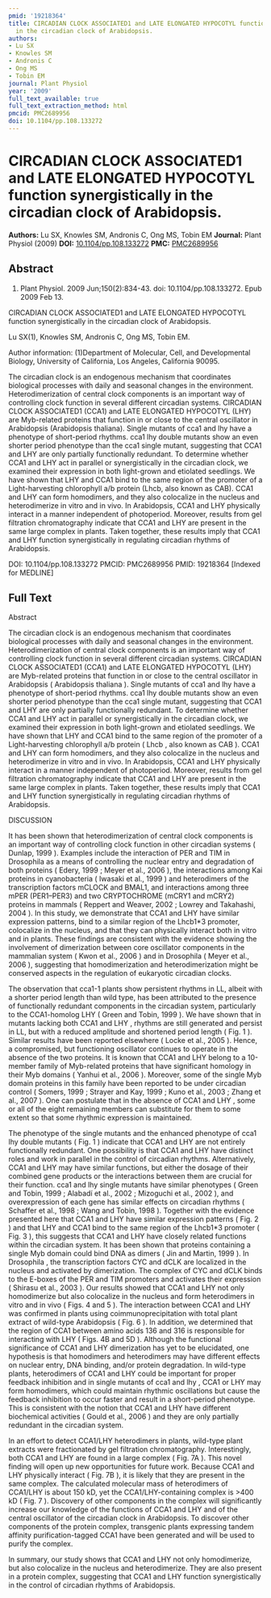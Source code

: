 ```yaml
---
pmid: '19218364'
title: CIRCADIAN CLOCK ASSOCIATED1 and LATE ELONGATED HYPOCOTYL function synergistically
  in the circadian clock of Arabidopsis.
authors:
- Lu SX
- Knowles SM
- Andronis C
- Ong MS
- Tobin EM
journal: Plant Physiol
year: '2009'
full_text_available: true
full_text_extraction_method: html
pmcid: PMC2689956
doi: 10.1104/pp.108.133272
---
```


# CIRCADIAN CLOCK ASSOCIATED1 and LATE ELONGATED HYPOCOTYL function synergistically in the circadian clock of Arabidopsis.
**Authors:** Lu SX, Knowles SM, Andronis C, Ong MS, Tobin EM
**Journal:** Plant Physiol (2009)
**DOI:** [10.1104/pp.108.133272](https://doi.org/10.1104/pp.108.133272)
**PMC:** [PMC2689956](https://www.ncbi.nlm.nih.gov/pmc/articles/PMC2689956/)

## Abstract

1. Plant Physiol. 2009 Jun;150(2):834-43. doi: 10.1104/pp.108.133272. Epub 2009
Feb  13.

CIRCADIAN CLOCK ASSOCIATED1 and LATE ELONGATED HYPOCOTYL function 
synergistically in the circadian clock of Arabidopsis.

Lu SX(1), Knowles SM, Andronis C, Ong MS, Tobin EM.

Author information:
(1)Department of Molecular, Cell, and Developmental Biology, University of 
California, Los Angeles, California 90095.

The circadian clock is an endogenous mechanism that coordinates biological 
processes with daily and seasonal changes in the environment. Heterodimerization 
of central clock components is an important way of controlling clock function in 
several different circadian systems. CIRCADIAN CLOCK ASSOCIATED1 (CCA1) and LATE 
ELONGATED HYPOCOTYL (LHY) are Myb-related proteins that function in or close to 
the central oscillator in Arabidopsis (Arabidopsis thaliana). Single mutants of 
cca1 and lhy have a phenotype of short-period rhythms. cca1 lhy double mutants 
show an even shorter period phenotype than the cca1 single mutant, suggesting 
that CCA1 and LHY are only partially functionally redundant. To determine 
whether CCA1 and LHY act in parallel or synergistically in the circadian clock, 
we examined their expression in both light-grown and etiolated seedlings. We 
have shown that LHY and CCA1 bind to the same region of the promoter of a 
Light-harvesting chlorophyll a/b protein (Lhcb, also known as CAB). CCA1 and LHY 
can form homodimers, and they also colocalize in the nucleus and heterodimerize 
in vitro and in vivo. In Arabidopsis, CCA1 and LHY physically interact in a 
manner independent of photoperiod. Moreover, results from gel filtration 
chromatography indicate that CCA1 and LHY are present in the same large complex 
in plants. Taken together, these results imply that CCA1 and LHY function 
synergistically in regulating circadian rhythms of Arabidopsis.

DOI: 10.1104/pp.108.133272
PMCID: PMC2689956
PMID: 19218364 [Indexed for MEDLINE]

## Full Text

Abstract

The circadian clock is an endogenous mechanism that coordinates biological processes with daily and seasonal changes in the environment. Heterodimerization of central clock components is an important way of controlling clock function in several different circadian systems. CIRCADIAN CLOCK ASSOCIATED1 (CCA1) and LATE ELONGATED HYPOCOTYL (LHY) are Myb-related proteins that function in or close to the central oscillator in Arabidopsis ( Arabidopsis thaliana ). Single mutants of cca1 and lhy have a phenotype of short-period rhythms. cca1 lhy double mutants show an even shorter period phenotype than the cca1 single mutant, suggesting that CCA1 and LHY are only partially functionally redundant. To determine whether CCA1 and LHY act in parallel or synergistically in the circadian clock, we examined their expression in both light-grown and etiolated seedlings. We have shown that LHY and CCA1 bind to the same region of the promoter of a Light-harvesting chlorophyll a/b protein ( Lhcb , also known as CAB ). CCA1 and LHY can form homodimers, and they also colocalize in the nucleus and heterodimerize in vitro and in vivo. In Arabidopsis, CCA1 and LHY physically interact in a manner independent of photoperiod. Moreover, results from gel filtration chromatography indicate that CCA1 and LHY are present in the same large complex in plants. Taken together, these results imply that CCA1 and LHY function synergistically in regulating circadian rhythms of Arabidopsis.

DISCUSSION

It has been shown that heterodimerization of central clock components is an important way of controlling clock function in other circadian systems ( Dunlap, 1999 ). Examples include the interaction of PER and TIM in Drosophila as a means of controlling the nuclear entry and degradation of both proteins ( Edery, 1999 ; Meyer et al., 2006 ), the interactions among Kai proteins in cyanobacteria ( Iwasaki et al., 1999 ) and heterodimers of the transcription factors mCLOCK and BMAL1, and interactions among three mPER (PER1–PER3) and two CRYPTOCHROME (mCRY1 and mCRY2) proteins in mammals ( Reppert and Weaver, 2002 ; Lowrey and Takahashi, 2004 ). In this study, we demonstrate that CCA1 and LHY have similar expression patterns, bind to a similar region of the Lhcb1*3 promoter, colocalize in the nucleus, and that they can physically interact both in vitro and in plants. These findings are consistent with the evidence showing the involvement of dimerization between core oscillator components in the mammalian system ( Kwon et al., 2006 ) and in Drosophila ( Meyer et al., 2006 ), suggesting that homodimerization and heterodimerization might be conserved aspects in the regulation of eukaryotic circadian clocks.

The observation that cca1-1 plants show persistent rhythms in LL, albeit with a shorter period length than wild type, has been attributed to the presence of functionally redundant components in the circadian system, particularly to the CCA1-homolog LHY ( Green and Tobin, 1999 ). We have shown that in mutants lacking both CCA1 and LHY , rhythms are still generated and persist in LL, but with a reduced amplitude and shortened period length ( Fig. 1 ). Similar results have been reported elsewhere ( Locke et al., 2005 ). Hence, a compromised, but functioning oscillator continues to operate in the absence of the two proteins. It is known that CCA1 and LHY belong to a 10-member family of Myb-related proteins that have significant homology in their Myb domains ( Yanhui et al., 2006 ). Moreover, some of the single Myb domain proteins in this family have been reported to be under circadian control ( Somers, 1999 ; Strayer and Kay, 1999 ; Kuno et al., 2003 ; Zhang et al., 2007 ). One can postulate that in the absence of CCA1 and LHY , some or all of the eight remaining members can substitute for them to some extent so that some rhythmic expression is maintained.

The phenotype of the single mutants and the enhanced phenotype of cca1 lhy double mutants ( Fig. 1 ) indicate that CCA1 and LHY are not entirely functionally redundant. One possibility is that CCA1 and LHY have distinct roles and work in parallel in the control of circadian rhythms. Alternatively, CCA1 and LHY may have similar functions, but either the dosage of their combined gene products or the interactions between them are crucial for their function. cca1 and lhy single mutants have similar phenotypes ( Green and Tobin, 1999 ; Alabadí et al., 2002 ; Mizoguchi et al., 2002 ), and overexpression of each gene has similar effects on circadian rhythms ( Schaffer et al., 1998 ; Wang and Tobin, 1998 ). Together with the evidence presented here that CCA1 and LHY have similar expression patterns ( Fig. 2 ) and that LHY and CCA1 bind to the same region of the Lhcb1*3 promoter ( Fig. 3 ), this suggests that CCA1 and LHY have closely related functions within the circadian system. It has been shown that proteins containing a single Myb domain could bind DNA as dimers ( Jin and Martin, 1999 ). In Drosophila , the transcription factors CYC and dCLK are localized in the nucleus and activated by dimerization. The complex of CYC and dCLK binds to the E-boxes of the PER and TIM promoters and activates their expression ( Shirasu et al., 2003 ). Our results showed that CCA1 and LHY not only homodimerize but also colocalize in the nucleus and form heterodimers in vitro and in vivo ( Figs. 4 and 5 ). The interaction between CCA1 and LHY was confirmed in plants using coimmunoprecipitation with total plant extract of wild-type Arabidopsis ( Fig. 6 ). In addition, we determined that the region of CCA1 between amino acids 136 and 316 is responsible for interacting with LHY ( Figs. 4B and 5D ). Although the functional significance of CCA1 and LHY dimerization has yet to be elucidated, one hypothesis is that homodimers and heterodimers may have different effects on nuclear entry, DNA binding, and/or protein degradation. In wild-type plants, heterodimers of CCA1 and LHY could be important for proper feedback inhibition and in single mutants of cca1 and lhy , CCA1 or LHY may form homodimers, which could maintain rhythmic oscillations but cause the feedback inhibition to occur faster and result in a short-period phenotype. This is consistent with the notion that CCA1 and LHY have different biochemical activities ( Gould et al., 2006 ) and they are only partially redundant in the circadian system.

In an effort to detect CCA1/LHY heterodimers in plants, wild-type plant extracts were fractionated by gel filtration chromatography. Interestingly, both CCA1 and LHY are found in a large complex ( Fig. 7A ). This novel finding will open up new opportunities for future work. Because CCA1 and LHY physically interact ( Fig. 7B ), it is likely that they are present in the same complex. The calculated molecular mass of heterodimers of CCA1/LHY is about 150 kD, yet the CCA1/LHY-containing complex is >400 kD ( Fig. 7 ). Discovery of other components in the complex will significantly increase our knowledge of the functions of CCA1 and LHY and of the central oscillator of the circadian clock in Arabidopsis. To discover other components of the protein complex, transgenic plants expressing tandem affinity purification-tagged CCA1 have been generated and will be used to purify the complex.

In summary, our study shows that CCA1 and LHY not only homodimerize, but also colocalize in the nucleus and heterodimerize. They are also present in a protein complex, suggesting that CCA1 and LHY function synergistically in the control of circadian rhythms of Arabidopsis.
